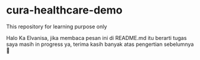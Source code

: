 # cura-healthcare-demo
This repository for learning purpose only

Halo Ka Elvanisa, jika membaca pesan ini di README.md
itu berarti tugas saya masih in progress ya,
terima kasih banyak atas pengertian sebelumnya 🙏
